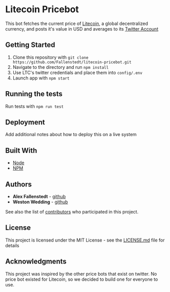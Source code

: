 # Litecoin Pricebot

This bot fetches the current price of [Litecoin](https://litecoin.org/), a global decentralized currency, and posts it's value in USD and averages to its [Twitter Account](https://twitter.com/LTC_pricebot)

## Getting Started

1. Clone this repository with `git clone https://github.com/Fallenstedt/litecoin-pricebot.git`
1. Navigate to the directory and run `npm install`
1. Use LTC's twitter credentials and place them into `config/.env`
1. Launch app with `npm start`

## Running the tests

Run tests with `npm run test`

## Deployment

Add additional notes about how to deploy this on a live system

## Built With

* [Node](https://nodejs.org/en/)
* [NPM](https://www.npmjs.com/)

## Authors

* **Alex Fallenstedt** - [github](https://github.com/Fallenstedt)
* **Weston Wedding** - [github](https://github.com/stickywes)

See also the list of [contributors](https://github.com/Fallenstedt/litecoin-pricebot/graphs/contributors) who participated in this project.

## License

This project is licensed under the MIT License - see the [LICENSE.md](LICENSE.md) file for details

## Acknowledgments

This project was inspired by the other price bots that exist on twitter. No price bot existed for Litecoin, so we decided to build one for everyone to use.
